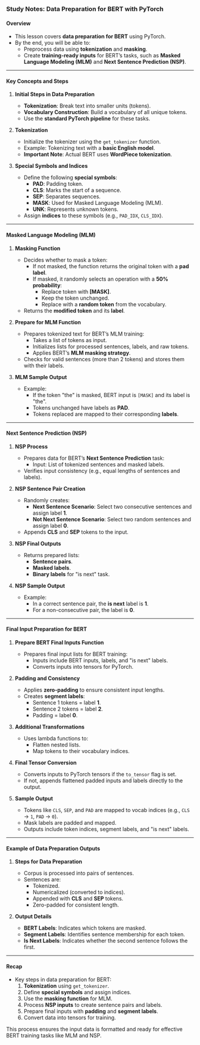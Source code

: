 ### Study Notes: Data Preparation for BERT with PyTorch

#### **Overview**
- This lesson covers **data preparation for BERT** using PyTorch.
- By the end, you will be able to:
  - Preprocess data using **tokenization** and **masking**.
  - Create **training-ready inputs** for BERT’s tasks, such as **Masked Language Modeling (MLM)** and **Next Sentence Prediction (NSP)**.

---

#### **Key Concepts and Steps**

1. **Initial Steps in Data Preparation**
   - **Tokenization**: Break text into smaller units (tokens).
   - **Vocabulary Construction**: Build a vocabulary of all unique tokens.
   - Use the **standard PyTorch pipeline** for these tasks.

2. **Tokenization**
   - Initialize the tokenizer using the `get_tokenizer` function.
   - Example: Tokenizing text with a **basic English model**.
   - **Important Note**: Actual BERT uses **WordPiece tokenization**.

3. **Special Symbols and Indices**
   - Define the following **special symbols**:
     - **PAD**: Padding token.
     - **CLS**: Marks the start of a sequence.
     - **SEP**: Separates sequences.
     - **MASK**: Used for Masked Language Modeling (MLM).
     - **UNK**: Represents unknown tokens.
   - Assign **indices** to these symbols (e.g., `PAD_IDX`, `CLS_IDX`).

---

#### **Masked Language Modeling (MLM)**

1. **Masking Function**
   - Decides whether to mask a token:
     - If not masked, the function returns the original token with a **pad label**.
     - If masked, it randomly selects an operation with a **50% probability**:
       - Replace token with **[MASK]**.
       - Keep the token unchanged.
       - Replace with a **random token** from the vocabulary.
   - Returns the **modified token** and its **label**.

2. **Prepare for MLM Function**
   - Prepares tokenized text for BERT’s MLM training:
     - Takes a list of tokens as input.
     - Initializes lists for processed sentences, labels, and raw tokens.
     - Applies BERT’s **MLM masking strategy**.
   - Checks for valid sentences (more than 2 tokens) and stores them with their labels.

3. **MLM Sample Output**
   - Example:
     - If the token "the" is masked, BERT input is `[MASK]` and its label is "the".
     - Tokens unchanged have labels as **PAD**.
     - Tokens replaced are mapped to their corresponding **labels**.

---

#### **Next Sentence Prediction (NSP)**

1. **NSP Process**
   - Prepares data for BERT’s **Next Sentence Prediction** task:
     - Input: List of tokenized sentences and masked labels.
   - Verifies input consistency (e.g., equal lengths of sentences and labels).

2. **NSP Sentence Pair Creation**
   - Randomly creates:
     - **Next Sentence Scenario**: Select two consecutive sentences and assign label **1**.
     - **Not Next Sentence Scenario**: Select two random sentences and assign label **0**.
   - Appends **CLS** and **SEP** tokens to the input.

3. **NSP Final Outputs**
   - Returns prepared lists:
     - **Sentence pairs**.
     - **Masked labels**.
     - **Binary labels** for "is next" task.

4. **NSP Sample Output**
   - Example:
     - In a correct sentence pair, the **is next** label is **1**.
     - For a non-consecutive pair, the label is **0**.

---

#### **Final Input Preparation for BERT**

1. **Prepare BERT Final Inputs Function**
   - Prepares final input lists for BERT training:
     - Inputs include BERT inputs, labels, and "is next" labels.
     - Converts inputs into tensors for PyTorch.

2. **Padding and Consistency**
   - Applies **zero-padding** to ensure consistent input lengths.
   - Creates **segment labels**:
     - Sentence 1 tokens = label **1**.
     - Sentence 2 tokens = label **2**.
     - Padding = label **0**.

3. **Additional Transformations**
   - Uses lambda functions to:
     - Flatten nested lists.
     - Map tokens to their vocabulary indices.

4. **Final Tensor Conversion**
   - Converts inputs to PyTorch tensors if the `to_tensor` flag is set.
   - If not, appends flattened padded inputs and labels directly to the output.

5. **Sample Output**
   - Tokens like `CLS`, `SEP`, and `PAD` are mapped to vocab indices (e.g., `CLS` → `1`, `PAD` → `0`).
   - Mask labels are padded and mapped.
   - Outputs include token indices, segment labels, and "is next" labels.

---

#### **Example of Data Preparation Outputs**

1. **Steps for Data Preparation**
   - Corpus is processed into pairs of sentences.
   - Sentences are:
     - Tokenized.
     - Numericalized (converted to indices).
     - Appended with **CLS** and **SEP** tokens.
     - Zero-padded for consistent length.

2. **Output Details**
   - **BERT Labels**: Indicates which tokens are masked.
   - **Segment Labels**: Identifies sentence membership for each token.
   - **Is Next Labels**: Indicates whether the second sentence follows the first.

---

#### **Recap**
- Key steps in data preparation for BERT:
  1. **Tokenization** using `get_tokenizer`.
  2. Define **special symbols** and assign indices.
  3. Use the **masking function** for MLM.
  4. Process **NSP inputs** to create sentence pairs and labels.
  5. Prepare final inputs with **padding** and **segment labels**.
  6. Convert data into tensors for training.

This process ensures the input data is formatted and ready for effective BERT training tasks like MLM and NSP.